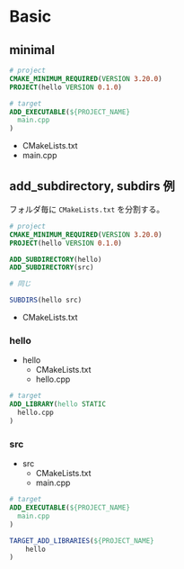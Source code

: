 # Basic

## minimal

```CMake
# project
CMAKE_MINIMUM_REQUIRED(VERSION 3.20.0)
PROJECT(hello VERSION 0.1.0)

# target
ADD_EXECUTABLE(${PROJECT_NAME}
  main.cpp
)
```

* CMakeLists.txt
* main.cpp

## add_subdirectory, subdirs 例

フォルダ毎に `CMakeLists.txt` を分割する。

```CMake
# project
CMAKE_MINIMUM_REQUIRED(VERSION 3.20.0)
PROJECT(hello VERSION 0.1.0)

ADD_SUBDIRECTORY(hello)
ADD_SUBDIRECTORY(src)

# 同じ

SUBDIRS(hello src)
```

* CMakeLists.txt

### hello

* hello
    * CMakeLists.txt
    * hello.cpp

```CMake
# target
ADD_LIBRARY(hello STATIC
  hello.cpp
)
```

### src

* src
    * CMakeLists.txt
    * main.cpp

```CMake
# target
ADD_EXECUTABLE(${PROJECT_NAME}
  main.cpp
)

TARGET_ADD_LIBRARIES(${PROJECT_NAME}
    hello
)
```

